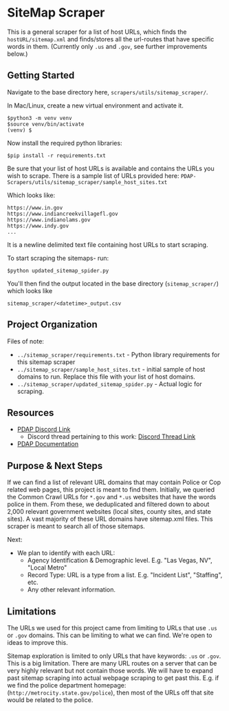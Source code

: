  SiteMap Scraper
==============================

This is a general scraper for a list of host URLs, which finds the `hostURL/sitemap.xml`
and finds/stores all the url-routes that have specific words in them. (Currently
only `.us` and `.gov`, see further improvements below.)

Getting Started
------------
Navigate to the base directory here, `scrapers/utils/sitemap_scraper/`.

In Mac/Linux, create a new virtual environment and activate it.

```
$python3 -m venv venv
$source venv/bin/activate
(venv) $
```

Now install the required python libraries:

```commandline
$pip install -r requirements.txt
```

Be sure that your list of host URLs is available and contains the URLs you wish to scrape. 
There is a sample list of URLs provided here: 
`PDAP-Scrapers/utils/sitemap_scraper/sample_host_sites.txt`

Which looks like:

```text
https://www.in.gov
https://www.indiancreekvillagefl.gov
https://www.indianolams.gov
https://www.indy.gov
...
```

It is a newline delimited text file containing host URLs to start scraping.

To start scraping the sitemaps- run:

`$python updated_sitemap_spider.py`

You'll then find the output located in the base directory (`sitemap_scraper/`) which looks like

`sitemap_scraper/<datetime>_output.csv`

Project Organization
------------

Files of note:

 - `../sitemap_scraper/requirements.txt` - Python library requirements for this sitemap scraper
 - `../sitemap_scraper/sample_host_sites.txt` - initial sample of host domains to run. Replace this file with your list of host domains.
 - `../sitemap_scraper/updated_sitemap_spider.py` - Actual logic for scraping.

Resources
---------

 - [PDAP Discord Link](https://discord.gg/5xAEFjyN)
   - Discord thread pertaining to this work: [Discord Thread Link](https://discord.com/channels/828274060034965575/1036848253083340841)
 - [PDAP Documentation](https://docs.pdap.io/readme)

Purpose & Next Steps
----------------

If we can find a list of relevant URL domains that may contain Police or Cop related web pages,
this project is meant to find them. Initially, we queried the Common Crawl URLs for 
`*.gov` and `*.us` websites that have the words police in them. From these, we deduplicated
and filtered down to about 2,000 relevant government websites (local sites, county sites,
and state sites). A vast majority of these URL domains have sitemap.xml files. This scraper
is meant to search all of those sitemaps.

Next:
- We plan to identify with each URL:
  - Agency Identification & Demographic level. E.g. "Las Vegas, NV", "Local Metro"
  - Record Type: URL is a type from a list. E.g. "Incident List", "Staffing", etc.
  - Any other relevant information.


Limitations
-----------

The URLs we used for this project came from limiting to URLs that use `.us` or `.gov`
domains. This can be limiting to what we can find. We're open to ideas to improve this.

Sitemap exploration is limited to only URLs that have keywords: `.us` or `.gov`.
This is a big limitation. There are many URL routes on a server that can be very highly
relevant but not contain those words. We will have to expand past sitemap scraping into
actual webpage scraping to get past this. E.g. if we find the police department homepage:
(`http://metrocity.state.gov/police`), then most of the URLs off that site would be related
to the police.
